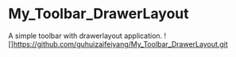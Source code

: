 # My_Toolbar_DrawerLayout
A simple toolbar with drawerlayout application.
![]https://github.com/guhuizaifeiyang/My_Toolbar_DrawerLayout.git

